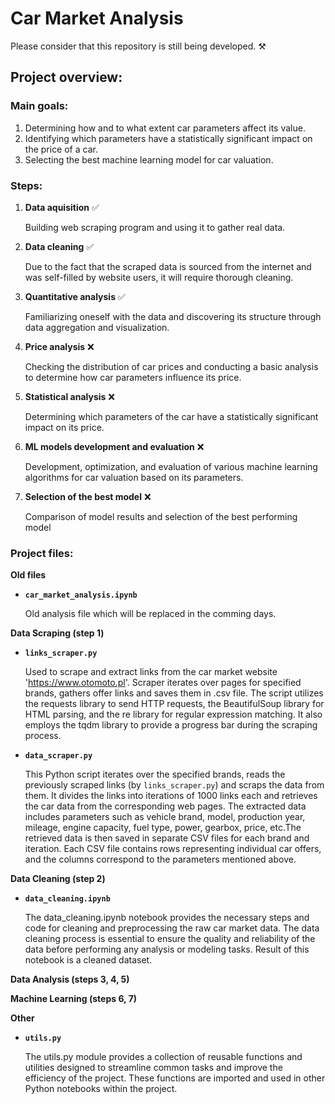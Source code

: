 # **Car Market Analysis**

Please consider that this repository is still being developed. ⚒️

## **Project overview**:

### **Main goals**:

1. Determining how and to what extent car parameters affect its value.
2. Identifying which parameters have a statistically significant impact on the price of a car.
3. Selecting the best machine learning model for car valuation.

### **Steps:**

1. **Data aquisition** ✅

   Building web scraping program and using it to gather real data.

2. **Data cleaning** ✅

   Due to the fact that the scraped data is sourced from the internet and was self-filled by website users, it will require thorough cleaning.

3. **Quantitative analysis** ✅

   Familiarizing oneself with the data and discovering its structure through data aggregation and visualization.

4. **Price analysis** ❌

   Checking the distribution of car prices and conducting a basic analysis to determine how car parameters influence its price.

5. **Statistical analysis** ❌

   Determining which parameters of the car have a statistically significant impact on its price.

6. **ML models development and evaluation** ❌

   Development, optimization, and evaluation of various machine learning algorithms for car valuation based on its parameters.

7. **Selection of the best model** ❌

   Comparison of model results and selection of the best performing model

### **Project files:**

**Old files**

- **`car_market_analysis.ipynb`**

  Old analysis file which will be replaced in the comming days.

**Data Scraping (step 1)**

- **`links_scraper.py`**

  Used to scrape and extract links from the car market website 'https://www.otomoto.pl'. Scraper iterates over pages for specified brands, gathers offer links and saves them in .csv file. The script utilizes the requests library to send HTTP requests, the BeautifulSoup library for HTML parsing, and the re library for regular expression matching. It also employs the tqdm library to provide a progress bar during the scraping process.

- **`data_scraper.py`**

  This Python script iterates over the specified brands, reads the previously scraped links (by `links_scraper.py`) and scraps the data from them. It divides the links into iterations of 1000 links each and retrieves the car data from the corresponding web pages. The extracted data includes parameters such as vehicle brand, model, production year, mileage, engine capacity, fuel type, power, gearbox, price, etc.The retrieved data is then saved in separate CSV files for each brand and iteration. Each CSV file contains rows representing individual car offers, and the columns correspond to the parameters mentioned above.

**Data Cleaning (step 2)**

- **`data_cleaning.ipynb`**

  The data_cleaning.ipynb notebook provides the necessary steps and code for cleaning and preprocessing the raw car market data. The data cleaning process is essential to ensure the quality and reliability of the data before performing any analysis or modeling tasks. Result of this notebook is a cleaned dataset.

**Data Analysis (steps 3, 4, 5)**

**Machine Learning (steps 6, 7)**

**Other**

- **`utils.py`**

  The utils.py module provides a collection of reusable functions and utilities designed to streamline common tasks and improve the efficiency of the project. These functions are imported and used in other Python notebooks within the project.
